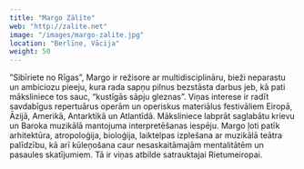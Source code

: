 ```yaml
---
title: "Margo Zālīte"
web: "http://zalite.net"
image: "/images/margo-zalite.jpg"
location: "Berlīne, Vācija"
weight: 50
---
```


”Sibīriete no Rīgas”, Margo ir režisore ar multidisciplināru, bieži neparastu un ambiciozu pieeju, kura rada sapņu pilnus bezstāsta darbus jeb, kā pati māksliniece tos sauc, “kustīgās sāpju gleznas”. Viņas  interese ir radīt savdabīgus repertuārus operām un operiskus materiālus festivāliem Eiropā, Āzijā, Amerikā, Antarktikā un Atlantīdā. Māksliniece labprāt saglabātu krievu un Baroka muzikālā mantojuma interpretēšanas iespēju. Margo ļoti patīk arhitektūra, atropoloģija, bioloģija, laiktelpas izplešana ar muzikālā teātra palīdzību, kā arī kūleņošana caur nesaskaitāmajām mentalitātēm un pasaules skatījumiem. Tā ir viņas atbilde satrauktajai Rietumeiropai.
